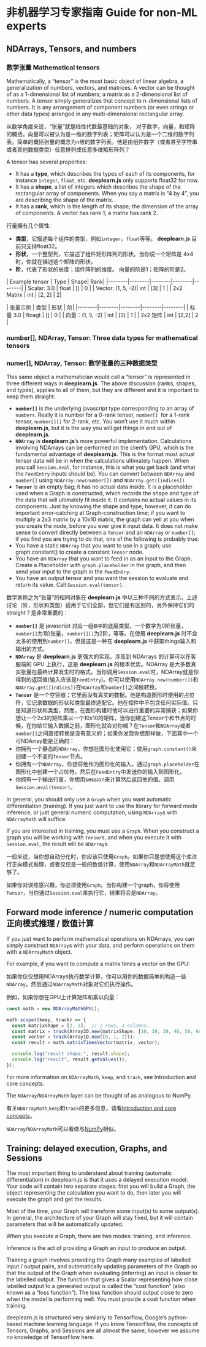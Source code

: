 # 非机器学习专家指南 Guide for non-ML experts


## NDArrays, Tensors, and numbers

### 数学张量 Mathematical tensors

Mathematically, a “tensor” is the most basic object of linear algebra, a generalization of numbers, vectors, and matrices. A vector can be thought of as a 1-dimensional list of numbers; a matrix as a 2-dimensional list of numbers. A tensor simply generalizes that concept to n-dimensional lists of numbers. It is any arrangement of component numbers (or even strings or other data types) arranged in any multi-dimensional rectangular array.

从数学角度来说，“张量”就是线性代数最基础的对象， 对于数字，向量，和矩阵的概括。向量可以被认为是一维的数字列表；矩阵可以认为是一个二维的数字列表。简单的概括张量的概念为n维的数字列表。他是由组件数字（或者甚至字符串或者其他数据类型）任意排列成任意多维矩形阵列？

A tensor has several properties:

- It has a **type**, which describes the types of each of its components, for instance `integer`, `float`, etc. **deeplearn.js** only supports float32 for now.
- It has a **shape**, a list of integers which describes the shape of the rectangular array of components. When you say a matrix is “4 by 4”, you are describing the shape of the matrix.
- It has a **rank**, which is the length of its shape; the dimension of the array of components. A vector has rank 1; a matrix has rank 2.

行量拥有几个属性:

- **类型**，它描述每个组件的类型，例如`integer`，`float`等等。 **deeplearn.js** 目前只支持float32。
- **形状**，一个整型列，它描述了组件矩形阵列的形状。当你说一个矩阵是 4x4 时，你就在描述这个矩阵的形状。
- **阶**，代表了形状的长度；组件阵列的维度。 向量的阶是1；矩阵的阶是2。


| Example tensor | Type | Shape| Rank|
|--------|--------|--------|--------|--------|
| Scalar: 3.0 | float | [] | 0 |
| Vector: (1, 5, -2)| int | [3] | 1 |
| 2x2 Matrix | int | [2, 2] | 2|

| 张量示例 | 类型 | 形状 | 阶|
|--------|--------|--------|--------|--------|
| 标量 3.0 | floagt | [] | 0 |
| 向量：(1, 5, -2) | int | [3] | 1 |
| 2x2 矩阵 | int | [2,2] | 2 |

### number[], NDArray, Tensor: Three data types for mathematical tensors

### numer[], NDArray, Tensor: 数学张量的三种数据类型

This same object a mathematician would call a “tensor” is represented in three different ways in **deeplearn.js**. The above discussion (ranks, shapes, and types), applies to all of them, but they are different and it is important to keep them straight:

- **`number[]`** is the underlying javascript type corresponding to an array of `numbers`. Really it is number for a 0-rank tensor, `number[] `for a 1-rank tensor, `number[][]` for 2-rank, etc. You won’t use it much within **deeplearn.js**, but it is the way you will get things in and out of **deeplearn.js**.
- **`NDArray`** is **deeplearn.js**’s more powerful implementation. Calculations involving NDArrays can be performed on the client’s GPU, which is the fundamental advantage of **deeplearn.js**. This is the format most actual tensor data will be in when the calculations ultimately happen. When you call `Session.eval`, for instance, this is what you get back (and what the `FeedEntry` inputs should be). You can convert between `NDArray` and `number[]` using `NDArray.new(number[])` and `NDArray.get([indices])`
- **`Tensor`** is an empty bag; it has no actual data inside. It is a placeholder used when a Graph is constructed, which records the shape and type of the data that will ultimately fit inside it. It contains no actual values in its components. Just by knowing the shape and type, however, it can do important error-catching at Graph-construction time; if you want to multiply a 2x3 matrix by a 10x10 matrix, the graph can yell at you when you create the node, before you ever give it input data. It does not make sense to convert directly between a `Tensor` and an `NDArray` or `number[]`; if you find you are trying to do that, one of the following is probably true:
 - You have a static `NDArray` that you want to use in a graph; use graph.constant() to create a constant `Tensor` node.
 - You have an `NDArray` that you want to feed in as an input to the Graph. Create a Placeholder with `graph.placeholder` in the graph, and then send your input to the graph in the `FeedEntry`.
 - You have an output tensor and you want the session to evaluate and return its value. Call `Session.eval(tensor)`.

数学家称之为“张量”的相同对象在 **deeplearn.js** 中以三种不同的方式表示。上述讨论（阶，形状和类型）适用于它们全部，但它们是有区别的，另外保持它们的straight？是非常重要的：

-  **`number[]`** 是 javascript 对应一组`数字`的底层类型。一个数字为0阶张量，`number[]`为1阶张量，`number[][]`为2阶，等等。在使用 **deeplearn.js** 时不会太多的使用到`number[]`，但是这是一种在 **deeplearn.js** 中获取things输入和输出的方式。
- **`NDArray`** 是 **deeplearn.js** 更强大的实现。涉及到 NDArrays 的计算可以在客服端的 GPU  上执行，这是 **deeplearn.js** 的根本优势。NDArray 是大多数真实张量在最终计算发生时的格式。当你调用`Session.eval`时，NDArray就是你得到的返回值(输入应该是`FeedEntry`)。你可以使用`NDArray.new(number[])`和`NDArray.get([indices])`在`NDArray`和`number[]`之间做转换。
- **`Tensor`** 是一个空容器；它里面没有真实的数据。他是构造图形时使用的占位符，它记录数据的形状和类型最终适配它。他在控件中不包含任何实际值。只是知道形状和类型，然而，在图形构建时他可以进行重要的异常捕获；如果你想让一个2x3的矩阵乘以一个10x10的矩阵，当你创建这Tensor个和节点的时候，在你给它输入数据之前，图形化就会对你喊？在`Tensor`和`NDArray`或者`number[]`之间直接转换是没有意义的；如果你发现你想那样做，下面其中一个可NDArray能是正确的：
 - 你拥有一个静态的`NDArray`，你想在图形化使用它；使用`graph.constant()`来创建一个不变的`Tensor`节点。
 - 你拥有一个`NDArray`，你想将他作为图形化的输入。通过`graph.placeholder`在图形化中创建一个占位符，然后在`FeedEntry`中发送你的输入到图形化。
 - 你拥有一个输出行量，你想用session来计算然后返回他的值。调用`Session.eval(tensor)`。


In general, you should only use a `Graph` when you want automatic differentiation (training). If you just want to use the library for forward mode inference, or just general numeric computation, using `NDArray`s with `NDArrayMath` will suffice.

If you are interested in training, you must use a `Graph`. When you construct a graph you will be working with `Tensor`s, and when you execute it with `Session.eval`, the result will be `NDArray`s.

一般来说，当你想自动分化时，你应该只使用`Graph`。如果你只是想使用这个库进行正向模式推理，或者仅仅是一般的数值计算，使用`NDArray`和`NDArrayMath`就足够了。

如果你对训练感兴趣，你必须使用`Graph`。当你构建一个graph，你将使用`Tensor`，当你通过`Session.eval`来执行它，结果将会是`NDArray`。

## Forward mode inference / numeric computation 正向模式推理 / 数值计算

If you just want to perform mathematical operations on NDArrays, you can simply construct `NDArray`s with your data, and perform operations on them with a `NDArrayMath` object.

For example, if you want to compute a matrix times a vector on the GPU:

如果你仅仅想用NDArrays执行数学计算，你可以用你的数据简单的构造一些`NDArray`，然后通过`NDArrayMath`对象对它们执行操作。

例如，如果你想在GPU上计算矩阵和乘以向量：

```javascript
const math = new NDArrayMathGPU();

math.scope((keep, track) => {
  const matrixShape = [2, 3];  // 2 rows, 3 columns.
  const matrix = track(Array2D.new(matrixShape, [10, 20, 30, 40, 50, 60]));
  const vector = track(Array1D.new([0, 1, 2]));
  const result = math.matrixTimesVector(matrix, vector);

  console.log("result shape:", result.shape);
  console.log("result", result.getValues());
});
```

For more information on `NDArrayMath`, `keep`, and `track`, see Introduction and core concepts.

The `NDArray`/`NDArrayMath` layer can be thought of as analogous to NumPy.

有关`NDArrayMath`,`keep`和`track`的更多信息，请看[Introduction and core concepts](https://pair-code.github.io/deeplearnjs/docs/tutorials/intro.html)。

`NDArray`/`NDArrayMath`可以看做与[NumPy](http://www.numpy.org/)相似。

## Training: delayed execution, Graphs, and Sessions

The most important thing to understand about training (automatic differentiation) in deeplearn.js is that it uses a delayed execution model. Your code will contain two separate stages: first you will build a Graph, the object representing the calculation you want to do, then later you will execute the graph and get the results.

Most of the time, your Graph will transform some input(s) to some output(s). In general, the architecture of your Graph will stay fixed, but it will contain parameters that will be automatically updated.

When you execute a Graph, there are two modes: training, and inference.

Inference is the act of providing a Graph an input to produce an output.

Training a graph involves providing the Graph many examples of labelled input / output pairs, and automatically updating parameters of the Graph so that the output of the Graph when evaluating (inferring) an input is closer to the labelled output. The function that gives a Scalar representing how close labelled output to a generated output is called the “cost function” (also known as a “loss function”). The loss function should output close to zero when the model is performing well. You must provide a cost function when training.

deeplearn.js is structured very similarly to Tensorflow, Google’s python-based machine learning language. If you know TensorFlow, the concepts of Tensors, Graphs, and Sessions are all almost the same, however we assume no knowledge of TensorFlow here.

